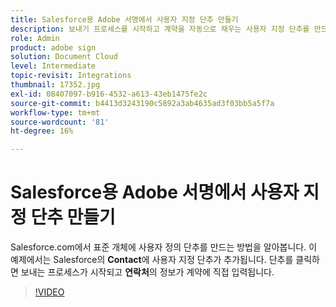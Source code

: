 ```yaml
---
title: Salesforce용 Adobe 서명에서 사용자 지정 단추 만들기
description: 보내기 프로세스를 시작하고 계약을 자동으로 채우는 사용자 지정 단추를 만드는 방법 알아보기
role: Admin
product: adobe sign
solution: Document Cloud
level: Intermediate
topic-revisit: Integrations
thumbnail: 17352.jpg
exl-id: 08407097-b916-4532-a613-43eb1475fe2c
source-git-commit: b4413d3243190c5892a3ab4635ad3f03bb5a5f7a
workflow-type: tm+mt
source-wordcount: '81'
ht-degree: 16%

---
```


# Salesforce용 Adobe 서명에서 사용자 지정 단추 만들기

Salesforce.com에서 표준 개체에 사용자 정의 단추를 만드는 방법을 알아봅니다. 이 예제에서는 Salesforce의 **Contact**&#x200B;에 사용자 지정 단추가 추가됩니다. 단추를 클릭하면 보내는 프로세스가 시작되고 **연락처**&#x200B;의 정보가 계약에 직접 입력됩니다.

>[!VIDEO](https://video.tv.adobe.com/v/17352?hidetitle=true)
